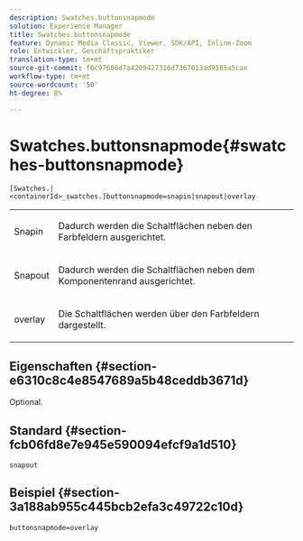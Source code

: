 ```yaml
---
description: Swatches.buttonsnapmode
solution: Experience Manager
title: Swatches.buttonsnapmode
feature: Dynamic Media Classic, Viewer, SDK/API, Inline-Zoom
role: Entwickler, Geschäftspraktiker
translation-type: tm+mt
source-git-commit: f6c97606d7a4209427316d7367013ad9585a5cae
workflow-type: tm+mt
source-wordcount: '50'
ht-degree: 8%

---
```



# Swatches.buttonsnapmode{#swatches-buttonsnapmode}

`[Swatches.|<containerId>_swatches.]buttonsnapmode=snapin|snapout|overlay`

<table id="table_4322E3ECE9354016B891F5E7A35D6A2A"> 
 <tbody> 
  <tr> 
   <td> <p> <span class="codeph"> <span class="varname"> Snapin</span> </span> </p> </td> 
   <td> <p>Dadurch werden die Schaltflächen neben den Farbfeldern ausgerichtet. </p> </td> 
  </tr> 
  <tr> 
   <td> <p> <span class="codeph"> <span class="varname"> Snapout</span> </span> </p> </td> 
   <td> <p>Dadurch werden die Schaltflächen neben dem Komponentenrand ausgerichtet. </p> </td> 
  </tr> 
  <tr> 
   <td> <p> <span class="codeph"> <span class="varname"> overlay</span> </span> </p> </td> 
   <td> <p>Die Schaltflächen werden über den Farbfeldern dargestellt. </p> </td> 
  </tr> 
 </tbody> 
</table>

## Eigenschaften {#section-e6310c8c4e8547689a5b48ceddb3671d}

Optional.

## Standard {#section-fcb06fd8e7e945e590094efcf9a1d510}

`snapout`

## Beispiel {#section-3a188ab955c445bcb2efa3c49722c10d}

`buttonsnapmode=overlay`

